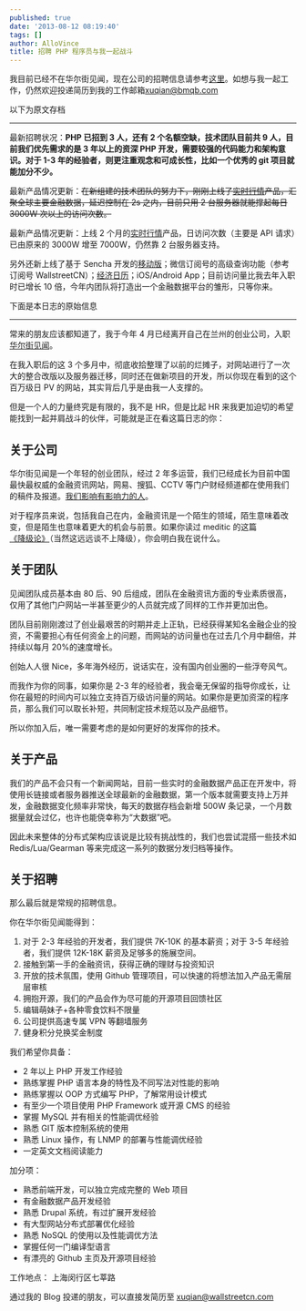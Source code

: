 ```yaml
---
published: true
date: '2013-08-12 08:19:40'
tags: []
author: AlloVince
title: 招聘 PHP 程序员与我一起战斗
---
```


我目前已经不在华尔街见闻，现在公司的招聘信息请参考[这里](https://www.bmqb.com/a/jobs)。如想与我一起工作，仍然欢迎投递简历到我的工作邮箱[xuqian@bmqb.com](xuqian@bmqb.com)

以下为原文存档

-----


最新招聘状况：__PHP 已招到 3 人，还有 2 个名额空缺，技术团队目前共 9 人，目前我们优先需求的是 3 年以上的资深 PHP 开发，需要较强的代码能力和架构意识。对于 1-3 年的经验者，则更注重观念和可成长性，比如一个优秀的 git 项目就能加分不少。__

最新产品情况更新：<del>在新组建的技术团队的努力下，刚刚上线了[实时行情](http://markets.wallstreetcn.com/)产品，汇聚全球主要金融数据，延迟控制在 2s 之内，目前只用 2 台服务器就能撑起每日 3000W 次以上的访问次数。</del>

最新产品情况更新：上线 2 个月的[实时行情](http://markets.wallstreetcn.com/)产品，日访问次数（主要是 API 请求）已由原来的 3000W 增至 7000W，仍然靠 2 台服务器支持。

另外还新上线了基于 Sencha 开发的[移动版](http://m.wallstreetcn.com/)；微信订阅号的高级查询功能（参考订阅号 WallstreetCN）；[经济日历](http://calendar.wallstreetcn.com/)；iOS/Android App；目前访问量比我去年入职时已增长 10 倍，今年内团队将打造出一个金融数据平台的雏形，只等你来。

下面是本日志的原始信息

------

常来的朋友应该都知道了，我于今年 4 月已经离开自己在兰州的创业公司，入职[华尔街见闻](http://wallstreetcn.com/)。

在我入职后的这 3 个多月中，彻底收拾整理了以前的烂摊子，对网站进行了一次大的整合改版以及服务器迁移，同时还在做新项目的开发，所以你现在看到的这个百万级日 PV 的网站，其实背后几乎是由我一人支撑的。

但是一个人的力量终究是有限的，我不是 HR，但是比起 HR 来我更加迫切的希望能找到一起并肩战斗的伙伴，可能就是正在看这篇日志的你：


## 关于公司

华尔街见闻是一个年轻的创业团队，经过 2 年多运营，我们已经成长为目前中国最快最权威的金融资讯网站，网易、搜狐、CCTV 等门户财经频道都在使用我们的稿件及报道。[我们影响有影响力的人](http://wallstreetcn.com/about)。

对于程序员来说，包括我自己在内，金融资讯是一个陌生的领域，陌生意味着改变，但是陌生也意味着更大的机会与前景。如果你读过 meditic 的这篇[《降级论》](http://meditic.com/degrading-for-success/)（当然这远远谈不上降级），你会明白我在说什么。


## 关于团队

见闻团队成员基本由 80 后、90 后组成，团队在金融资讯方面的专业素质很高，仅用了其他门户网站一半甚至更少的人员就完成了同样的工作并更加出色。

团队目前刚刚渡过了创业最艰苦的时期并走上正轨，已经获得某知名金融企业的投资，不需要担心有任何资金上的问题，而网站的访问量也在过去几个月中翻倍，并持续以每月 20%的速度增长。

创始人人很 Nice，多年海外经历，说话实在，没有国内创业圈的一些浮夸风气。

而我作为你的同事，如果你是 2-3 年的经验者，我会毫无保留的指导你成长，让你在最短的时间内可以独立支持百万级访问量的网站。如果你是更加资深的程序员，那么我们可以取长补短，共同制定技术规范以及产品细节。

所以你加入后，唯一需要考虑的是如何更好的发挥你的技术。


## 关于产品

我们的产品不会只有一个新闻网站，目前一些实时的金融数据产品正在开发中，将使用长链接或者服务器推送全球最新的金融数据，第一个版本就需要支持上万并发，金融数据变化频率非常快，每天的数据存档会新增 500W 条记录，一个月数据量就会过亿，也许也能侥幸称为“大数据”吧。

因此未来整体的分布式架构应该说是比较有挑战性的，我们也尝试混搭一些技术如 Redis/Lua/Gearman 等来完成这一系列的数据分发归档等操作。


## 关于招聘

那么最后就是常规的招聘信息。

你在华尔街见闻能得到：

1. 对于 2-3 年经验的开发者，我们提供 7K-10K 的基本薪资；对于 3-5 年经验者，我们提供 12K-18K 薪资及足够多的施展空间。
3. 接触到第一手的金融资讯，获得正确的理财与投资知识
4. 开放的技术氛围，使用 Github 管理项目，可以快速的将想法加入产品无需层层审核
5. 拥抱开源，我们的产品会作为尽可能的开源项目回馈社区
6. 编辑萌妹子+各种零食饮料不限量
7. 公司提供高速专属 VPN 等翻墙服务
8. 健身积分兑换奖金制度

我们希望你具备：

- 2 年以上 PHP 开发工作经验
- 熟练掌握 PHP 语言本身的特性及不同写法对性能的影响
- 熟练掌握以 OOP 方式编写 PHP，了解常用设计模式
- 有至少一个项目使用 PHP Framework 或开源 CMS 的经验
- 掌握 MySQL 并有相关的性能调优经验
- 熟悉 GIT 版本控制系统的使用
- 熟悉 Linux 操作，有 LNMP 的部署与性能调优经验
- 一定英文文档阅读能力

加分项：

- 熟悉前端开发，可以独立完成完整的 Web 项目
- 有金融数据产品开发经验
- 熟悉 Drupal 系统，有过扩展开发经验
- 有大型网站分布式部署优化经验
- 熟悉 NoSQL 的使用以及性能调优方法
- 掌握任何一门编译型语言
- 有漂亮的 Github 主页及开源项目经验

工作地点： 上海闵行区七莘路

通过我的 Blog 投递的朋友，可以直接发简历至 xuqian@wallstreetcn.com

